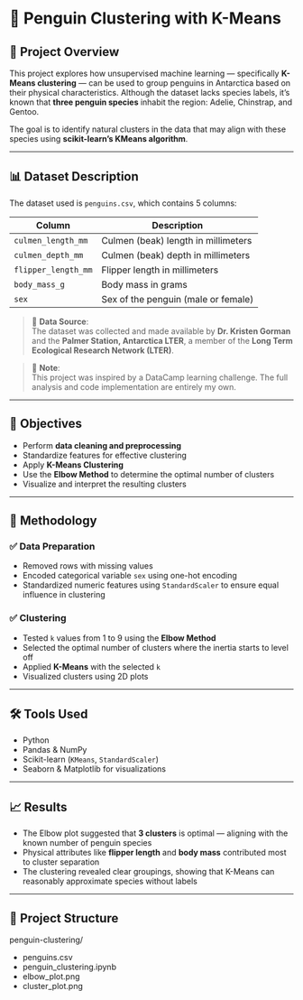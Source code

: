 # 🐧 Penguin Clustering with K-Means

## 📌 Project Overview

This project explores how unsupervised machine learning — specifically **K-Means clustering** — can be used to group penguins in Antarctica based on their physical characteristics. Although the dataset lacks species labels, it’s known that **three penguin species** inhabit the region: Adelie, Chinstrap, and Gentoo.

The goal is to identify natural clusters in the data that may align with these species using **scikit-learn’s KMeans algorithm**.

---

## 📊 Dataset Description

The dataset used is `penguins.csv`, which contains 5 columns:

| Column              | Description                               |
|---------------------|-------------------------------------------|
| `culmen_length_mm`  | Culmen (beak) length in millimeters       |
| `culmen_depth_mm`   | Culmen (beak) depth in millimeters        |
| `flipper_length_mm` | Flipper length in millimeters             |
| `body_mass_g`       | Body mass in grams                        |
| `sex`               | Sex of the penguin (male or female)       |

> 🧭 **Data Source**:  
> The dataset was collected and made available by **Dr. Kristen Gorman** and the **Palmer Station, Antarctica LTER**, a member of the **Long Term Ecological Research Network (LTER)**.

> 🧠 **Note**:  
> This project was inspired by a DataCamp learning challenge. The full analysis and code implementation are entirely my own.

---

## 🎯 Objectives

- Perform **data cleaning and preprocessing**
- Standardize features for effective clustering
- Apply **K-Means Clustering**
- Use the **Elbow Method** to determine the optimal number of clusters
- Visualize and interpret the resulting clusters

---

## 🧪 Methodology

### ✅ Data Preparation
- Removed rows with missing values
- Encoded categorical variable `sex` using one-hot encoding
- Standardized numeric features using `StandardScaler` to ensure equal influence in clustering

### ✅ Clustering
- Tested `k` values from 1 to 9 using the **Elbow Method**
- Selected the optimal number of clusters where the inertia starts to level off
- Applied **K-Means** with the selected `k`
- Visualized clusters using 2D plots

---

## 🛠 Tools Used

- Python
- Pandas & NumPy
- Scikit-learn (`KMeans`, `StandardScaler`)
- Seaborn & Matplotlib for visualizations

---

## 📈 Results

- The Elbow plot suggested that **3 clusters** is optimal — aligning with the known number of penguin species
- Physical attributes like **flipper length** and **body mass** contributed most to cluster separation
- The clustering revealed clear groupings, showing that K-Means can reasonably approximate species without labels

---

## 📁 Project Structure

penguin-clustering/

- penguins.csv
- penguin_clustering.ipynb
- elbow_plot.png
- cluster_plot.png
